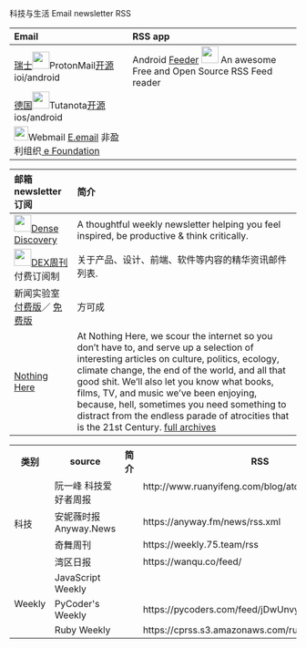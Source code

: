 ﻿﻿科技与生活 Email newsletter RSS



|Email |RSS app|
|:---|:----|
|[瑞士](https://protonmail.com/)<img src="https://avatars.githubusercontent.com/u/6953970" width="30">ProtonMail[开源](https://github.com/protonmail) ioi/android|Android [Feeder](https://f-droid.org/en/packages/com.nononsenseapps.feeder/) <img src="https://f-droid.org/repo/com.nononsenseapps.feeder/en-US/icon_Ab31f6rFiG70NRqjyOH87znJd2y38yiEg2Tz_lY791w=.png" width="30"> An awesome Free and Open Source RSS Feed reader|
|[德国](https://tutanota.com/)<img src="https://f-droid.org/repo/icons-640/de.tutao.tutanota.387010.png" width="30">Tutanota[开源](https://github.com/tutao) ios/android||
|<img src="https://ecloud.global/themes/eCloud/core/img/logo.png?v=497a5bbea4a6dc3f215435cfd035abdc013d9b59" width="25">Webmail [E.email](https://ecloud.global/login) 非盈利组织[ e Foundation](https://e.foundation/)||


|邮箱 newsletter 订阅|简介|
|:---|:---|
| <img src="https://www.densediscovery.com/img/logo-top-new.png" width="30">[Dense Discovery](https://www.densediscovery.com) | A thoughtful weekly newsletter helping you feel inspired, be productive & think critically. |
|<img src="https://newsletter.dex.group/content/images/2021/03/logo.png" width="30">[DEX周刊](https://newsletter.dex.group) 付费订阅制| 关于产品、设计、前端、软件等内容的精华资讯邮件列表. |
|新闻实验室 [付费版](https://newslab.info/join/)／ [免费版](https://www.getrevue.co/profile/newslab)| 方可成 |
|[Nothing Here](https://buttondown.email/nothing)| At Nothing Here, we scour the internet so you don’t have to, and serve up a selection of interesting articles on culture, politics, ecology, climate change, the end of the world, and all that good shit. We’ll also let you know what books, films, TV, and music we’ve been enjoying, because, hell, sometimes you need something to distract from the endless parade of atrocities that is the 21st Century. [full archives ](https://buttondown.email/nothing/archive/) |

<table>
  <tr>
    <th>类别</th>
    <th>source</th>
    <th>简介</th>
    <th>RSS</th>
  </tr>
  <tr>
    <td rowspan="4">科技</td>
    <td>阮一峰 科技爱好者周报</td>
    <td></td>
    <td>http://www.ruanyifeng.com/blog/atom.xml</a><br><br></td>
  </tr>
  <tr>
    <td>安妮薇时报Anyway.News</td>
    <td></td>
    <td>https://anyway.fm/news/rss.xml</a></td>
  </tr>
  <tr>
    <td>奇舞周刊</td>
    <td></td>
    <td>https://weekly.75.team/rss</a></td>
  </tr>
  <tr>
    <td>湾区日报</td>
    <td></td>
    <td>https://wanqu.co/feed/<br></td>
  </tr>
  <tr>
    <td rowspan="3">Weekly</td>
    <td>JavaScript Weekly</td>
    <td></td>
    <td></td>
  </tr>
  <tr>   
    <td>PyCoder's Weekly</td>  
    <td></td>
      <td>https://pycoders.com/feed/jDwUnvy8</td>
  </tr>
  <tr>
    <td>Ruby Weekly</td>
    <td></td>
    <td>https://cprss.s3.amazonaws.com/rubyweekly,com.xml</td>
  </tr>
</table>


